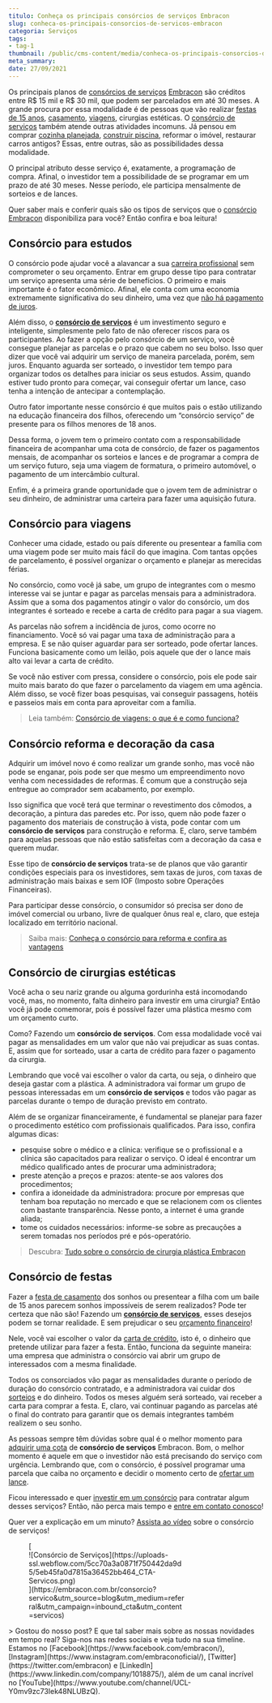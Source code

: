 ```yaml
---
titulo: Conheça os principais consórcios de serviços Embracon
slug: conheca-os-principais-consorcios-de-servicos-embracon
categoria: Serviços
tags:
- tag-1
thumbnail: /public/cms-content/media/conheca-os-principais-consorcios-de-servicos-embracon.jpg
meta_summary: 
date: 27/09/2021
---
```

Os principais planos de [consórcios de serviços](https://www.embracon.com.br/consorcio-servicos) [Embracon](https://www.embracon.com.br/a-embracon) são créditos entre R$ 15 mil e R$ 30 mil, que podem ser parcelados em até 30 meses. A grande procura por essa modalidade é de pessoas que vão realizar [festas de 15 anos](https://www.embracon.com.br/blog/voce-conhece-o-consorcio-de-festas-embracon-veja-como-funciona), [casamento](https://www.embracon.com.br/blog/consorcio-de-casamento-saiba-como-funciona), [viagens](https://www.embracon.com.br/blog/consorcio-de-viagens-o-que-e-e-como-funciona), cirurgias estéticas. O [consórcio de serviços](https://www.embracon.com.br/consorcio-servicos) também atende outras atividades incomuns. Já pensou em comprar [cozinha planejada](https://www.embracon.com.br/blog/como-ter-uma-cozinha-funcional-em-casa), [construir piscina](https://www.embracon.com.br/blog/afinal-vale-a-pena-ter-uma-piscina-em-casa-confira-os-pros-e-contras), reformar o imóvel, restaurar carros antigos? Essas, entre outras, são as possibilidades dessa modalidade.

O principal atributo desse serviço é, exatamente, a programação de compra. Afinal, o investidor tem a possibilidade de se programar em um prazo de até 30 meses. Nesse período, ele participa mensalmente de sorteios e de lances.

Quer saber mais e conferir quais são os tipos de serviços que o [consórcio Embracon](https://www.embracon.com.br/a-embracon) disponibiliza para você? Então confira e boa leitura!

Consórcio para estudos
----------------------

O consórcio pode ajudar você a alavancar a sua [carreira profissional](https://www.embracon.com.br/blog/quais-carreiras-estarao-em-alta-nos-proximos-anos-descubra-aqui) sem comprometer o seu orçamento. Entrar em grupo desse tipo para contratar um serviço apresenta uma série de benefícios. O primeiro e mais importante é o fator econômico. Afinal, ele conta com uma economia extremamente significativa do seu dinheiro, uma vez que [não há pagamento de juros](https://www.embracon.com.br/blog/consorcio-nao-tem-juros-entenda).

Além disso, o [**consórcio de serviços**](https://www.embracon.com.br/consorcio-servicos) é um investimento seguro e inteligente, simplesmente pelo fato de não oferecer riscos para os participantes. Ao fazer a opção pelo consórcio de um serviço, você consegue planejar as parcelas e o prazo que cabem no seu bolso. Isso quer dizer que você vai adquirir um serviço de maneira parcelada, porém, sem juros. Enquanto aguarda ser sorteado, o investidor tem tempo para organizar todos os detalhes para iniciar os seus estudos. Assim, quando estiver tudo pronto para começar, vai conseguir ofertar um lance, caso tenha a intenção de antecipar a contemplação.

Outro fator importante nesse consórcio é que muitos pais o estão utilizando na educação financeira dos filhos, oferecendo um “consórcio serviço” de presente para os filhos menores de 18 anos.

Dessa forma, o jovem tem o primeiro contato com a responsabilidade financeira de acompanhar uma cota de consórcio, de fazer os pagamentos mensais, de acompanhar os sorteios e lances e de programar a compra de um serviço futuro, seja uma viagem de formatura, o primeiro automóvel, o pagamento de um intercâmbio cultural.

Enfim, é a primeira grande oportunidade que o jovem tem de administrar o seu dinheiro, de administrar uma carteira para fazer uma aquisição futura.

Consórcio para viagens
----------------------

Conhecer uma cidade, estado ou país diferente ou presentear a família com uma viagem pode ser muito mais fácil do que imagina. Com tantas opções de parcelamento, é possível organizar o orçamento e planejar as merecidas férias.

No consórcio, como você já sabe, um grupo de integrantes com o mesmo interesse vai se juntar e pagar as parcelas mensais para a administradora. Assim que a soma dos pagamentos atingir o valor do consórcio, um dos integrantes é sorteado e recebe a carta de crédito para pagar a sua viagem.

As parcelas não sofrem a incidência de juros, como ocorre no financiamento. Você só vai pagar uma taxa de administração para a empresa. E se não quiser aguardar para ser sorteado, pode ofertar lances. Funciona basicamente como um leilão, pois aquele que der o lance mais alto vai levar a carta de crédito.

Se você não estiver com pressa, considere o consórcio, pois ele pode sair muito mais barato do que fazer o parcelamento da viagem em uma agência. Além disso, se você fizer boas pesquisas, vai conseguir passagens, hotéis e passeios mais em conta para aproveitar com a família.

> Leia também: [Consórcio de viagens: o que é e como funciona?](https://www.embracon.com.br/blog/consorcio-de-viagens-o-que-e-e-como-funciona)

Consórcio reforma e decoração da casa
-------------------------------------

Adquirir um imóvel novo é como realizar um grande sonho, mas você não pode se enganar, pois pode ser que mesmo um empreendimento novo venha com necessidades de reformas. É comum que a construção seja entregue ao comprador sem acabamento, por exemplo.

Isso significa que você terá que terminar o revestimento dos cômodos, a decoração, a pintura das paredes etc. Por isso, quem não pode fazer o pagamento dos materiais de construção à vista, pode contar com um **consórcio de serviços** para construção e reforma. E, claro, serve também para aquelas pessoas que não estão satisfeitas com a decoração da casa e querem mudar.

Esse tipo de **consórcio de serviços** trata-se de planos que vão garantir condições especiais para os investidores, sem taxas de juros, com taxas de administração mais baixas e sem IOF (Imposto sobre Operações Financeiras).

Para participar desse consórcio, o consumidor só precisa ser dono de imóvel comercial ou urbano, livre de qualquer ônus real e, claro, que esteja localizado em território nacional.

> Saiba mais: [Conheça o consórcio para reforma e confira as vantagens](https://www.embracon.com.br/blog/conheca-o-consorcio-para-reforma-e-confira-as-vantagens)

Consórcio de cirurgias estéticas
--------------------------------

Você acha o seu nariz grande ou alguma gordurinha está incomodando você, mas, no momento, falta dinheiro para investir em uma cirurgia? Então você já pode comemorar, pois é possível fazer uma plástica mesmo com um orçamento curto.

Como? Fazendo um **consórcio de serviços**. Com essa modalidade você vai pagar as mensalidades em um valor que não vai prejudicar as suas contas. E, assim que for sorteado, usar a carta de crédito para fazer o pagamento da cirurgia.

Lembrando que você vai escolher o valor da carta, ou seja, o dinheiro que deseja gastar com a plástica. A administradora vai formar um grupo de pessoas interessadas em um **consórcio de serviços** e todos vão pagar as parcelas durante o tempo de duração previsto em contrato.

Além de se organizar financeiramente, é fundamental se planejar para fazer o procedimento estético com profissionais qualificados. Para isso, confira algumas dicas:

- pesquise sobre o médico e a clínica: verifique se o profissional e a clínica são capacitados para realizar o serviço. O ideal é encontrar um médico qualificado antes de procurar uma administradora;
- preste atenção a preços e prazos: atente-se aos valores dos procedimentos;
- confira a idoneidade da administradora: procure por empresas que tenham boa reputação no mercado e que se relacionem com os clientes com bastante transparência. Nesse ponto, a internet é uma grande aliada;
- tome os cuidados necessários: informe-se sobre as precauções a serem tomadas nos períodos pré e pós-operatório.

> Descubra: [Tudo sobre o consórcio de cirurgia plástica Embracon](https://www.embracon.com.br/blog/tudo-sobre-o-consorcio-de-cirurgia-plastica-embracon)

Consórcio de festas
-------------------

Fazer a [festa de casamento](https://www.embracon.com.br/blog/consorcio-de-casamento-saiba-como-funciona) dos sonhos ou presentear a filha com um baile de 15 anos parecem sonhos impossíveis de serem realizados? Pode ter certeza que não são! Fazendo um [**consórcio de serviços**](https://www.embracon.com.br/blog/entenda-como-funciona-um-consorcio-para-festas), esses desejos podem se tornar realidade. E sem prejudicar o seu [orçamento financeiro](https://www.embracon.com.br/blog/planejamento-financeiro-um-guia-para-as-financas-nao-sairem-de-controle)!

Nele, você vai escolher o valor da [carta de crédito](https://www.embracon.com.br/blog/o-que-voce-precisa-saber-sobre-a-carta-de-credito-de-consorcios), isto é, o dinheiro que pretende utilizar para fazer a festa. Então, funciona da seguinte maneira: uma empresa que administra o consórcio vai abrir um grupo de interessados com a mesma finalidade.

Todos os consorciados vão pagar as mensalidades durante o período de duração do consórcio contratado, e a administradora vai cuidar dos [sorteios](https://www.embracon.com.br/conhecaoconsorcio/como-sao-realizados-os-sorteios-nas-assembleias) e do dinheiro. Todos os meses alguém será sorteado, vai receber a carta para comprar a festa. E, claro, vai continuar pagando as parcelas até o final do contrato para garantir que os demais integrantes também realizem o seu sonho.

As pessoas sempre têm dúvidas sobre qual é o melhor momento para [adquirir uma cota](https://www.embracon.com.br/conhecaoconsorcio/como-adquirir-uma-cota-de-consorcio) de **consórcio de serviços** Embracon. Bom, o melhor momento é aquele em que o investidor não está precisando do serviço com urgência. Lembrando que, com o consórcio, é possível programar uma parcela que caiba no orçamento e decidir o momento certo de [ofertar um lance](https://www.embracon.com.br/conhecaoconsorcio/como-ofertar-um-lance).

Ficou interessado e quer [investir em um consórcio](https://www.embracon.com.br/blog/8-motivos-que-comprovam-que-consorcio-e-investimento) para contratar algum desses serviços? Então, não perca mais tempo e [entre em contato conosco](https://www.embracon.com.br/)!

Quer ver a explicação em um minuto? [Assista ao vídeo](https://www.youtube.com/watch?v=-FO8uWuI4xY) sobre o consórcio de serviços!

<figure class="w-richtext-figure-type-image w-richtext-align-center" style="max-width:310px">[<div>![Consórcio de Serviços](https://uploads-ssl.webflow.com/5cc70a3a0871f750442da9d5/5eb45fa0d7815a36452bb464_CTA-Servicos.png)</div>](https://embracon.com.br/consorcio?servico&utm_source=blog&utm_medium=referral&utm_campaign=inbound_cta&utm_content=servicos)</figure>> Gostou do nosso post? E que tal saber mais sobre as nossas novidades em tempo real? Siga-nos nas redes sociais e veja tudo na sua timeline. Estamos no [Facebook](https://www.facebook.com/embracon/), [Instagram](https://www.instagram.com/embraconoficial/), [Twitter](https://twitter.com/embracon) e [LinkedIn](https://www.linkedin.com/company/1018875/), além de um canal incrível no [YouTube](https://www.youtube.com/channel/UCL-Y0mv9zc73Iek48NLUBzQ).
